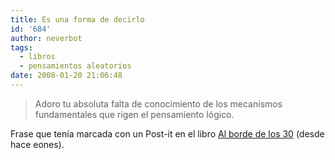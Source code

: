 ```yaml
---
title: Es una forma de decirlo
id: '684'
author: neverbot
tags:
  - libros
  - pensamientos aleatorios
date: 2008-01-20 21:06:48
---
```


> Adoro tu absoluta falta de conocimiento de los mecanismos fundamentales que rigen el pensamiento lógico.

Frase que tenía marcada con un Post-it en el libro [Al borde de los 30](/al-borde-de-los-treinta/) (desde hace eones).